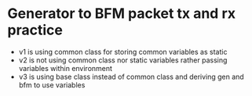 # Generator to BFM packet tx and rx practice
- v1 is using common class for storing common variables as static
- v2 is not using common class nor static variables rather passing variables within environment
- v3 is using base class instead of common class and deriving gen and bfm to use variables
